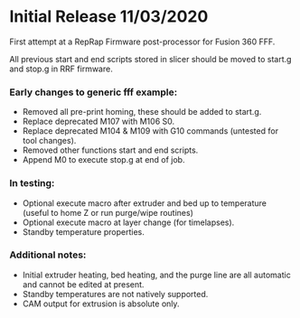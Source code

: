 # Initial Release 11/03/2020
First attempt at a RepRap Firmware post-processor for Fusion 360 FFF.

All previous start and end scripts stored in slicer should be moved to start.g and stop.g in RRF firmware.

### Early changes to generic fff example:
- Removed all pre-print homing, these should be added to start.g.
- Replace deprecated M107 with M106 S0.
- Replace deprecated M104 & M109 with G10 commands (untested for tool changes).
- Removed other functions start and end scripts.
- Append M0 to execute stop.g at end of job.

### In testing:
- Optional execute macro after extruder and bed up to temperature (useful to home Z or run purge/wipe routines)
- Optional execute macro at layer change (for timelapses).
- Standby temperature properties.

### Additional notes:
- Initial extruder heating, bed heating, and the purge line are all automatic and cannot be edited at present.
- Standby temperatures are not natively supported.
- CAM output for extrusion is absolute only.
